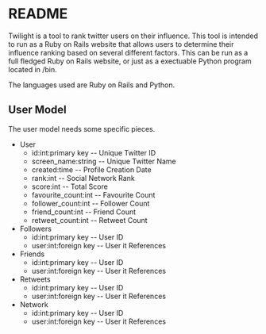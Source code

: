 README
======
Twilight is a tool to rank twitter users on their influence. This tool is
intended to run as a Ruby on Rails website that allows users to determine their
influence ranking based on several different factors. This can be run as a full
fledged Ruby on Rails website, or just as a exectuable Python program located
in /bin.

The languages used are Ruby on Rails and Python.

User Model
----------
The user model needs some specific pieces.

* User
  * id:int:primary key   -- Unique Twitter ID
  * screen_name:string   -- Unique Twitter Name
  * created:time         -- Profile Creation Date
  * rank:int             -- Social Network Rank
  * score:int            -- Total Score
  * favourite_count:int  -- Favourite Count
  * follower_count:int   -- Follower Count
  * friend_count:int     -- Friend Count
  * retweet_count:int    -- Retweet Count
* Followers
  * id:int:primary key   -- User ID
  * user:int:foreign key -- User it References
* Friends
  * id:int:primary key   -- User ID
  * user:int:foreign key -- User it References
* Retweets
  * id:int:primary key   -- User ID
  * user:int:foreign key -- User it References
* Network
  * id:int:primary key   -- User ID
  * user:int:foreign key -- User it References
